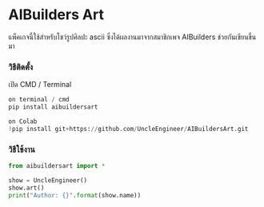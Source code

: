 # AIBuilders Art

แพ็คเกจนี้ใช้สำหรับโชว์รูปศิลปะ ascii ซึ่งได้ผลงานมาจากสมาชิกเพจ AIBuilders ช่วยกันเขียนขึ้นมา

### วิธีติดตั้ง

เปิด CMD / Terminal

```python
on terminal / cmd
pip install aibuildersart

on Colab
!pip install git+https://github.com/UncleEngineer/AIBuildersArt.git
```

### วิธีใช้งาน

```python
from aibuildersart import *

show = UncleEngineer()
show.art()
print("Author: {}".format(show.name))
```
